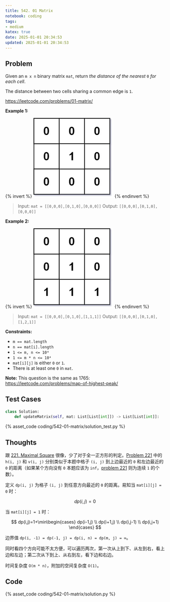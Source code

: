 ```yaml
---
title: 542. 01 Matrix
notebook: coding
tags:
- medium
katex: true
date: 2025-01-01 20:34:53
updated: 2025-01-01 20:34:53
---
```

## Problem

Given an `m x n` binary matrix `mat`, return _the distance of the nearest_ `0` _for each cell_.

The distance between two cells sharing a common edge is `1`.

<https://leetcode.com/problems/01-matrix/>

**Example 1:**

{% invert %}
![case1](542-01-matrix/case1.png)
{% endinvert %}

> Input: `mat = [[0,0,0],[0,1,0],[0,0,0]]`
> Output: `[[0,0,0],[0,1,0],[0,0,0]]`

**Example 2:**

{% invert %}
![case2](542-01-matrix/case2.png)
{% endinvert %}

> Input: `mat = [[0,0,0],[0,1,0],[1,1,1]]`
> Output: `[[0,0,0],[0,1,0],[1,2,1]]`

**Constraints:**

- `m == mat.length`
- `n == mat[i].length`
- `1 <= m, n <= 10⁴`
- `1 <= m * n <= 10⁴`
- `mat[i][j]` is either `0` or `1`.
- There is at least one `0` in `mat`.

**Note:** This question is the same as 1765: <https://leetcode.com/problems/map-of-highest-peak/>

## Test Cases

``` python
class Solution:
    def updateMatrix(self, mat: List[List[int]]) -> List[List[int]]:
```

{% asset_code coding/542-01-matrix/solution_test.py %}

## Thoughts

跟 [221. Maximal Square](221-maximal-square) 很像，少了对于全一正方形的判定。[Problem 221](221-maximal-square) 中的 `h(i, j)` 和 `v(i, j)` 分别类似于本题中格子 `(i, j)` 到上边最近的 `0` 和左边最近的 `0` 的距离（如果某个方向没有 `0` 本题应该为 `inf`，[problem 221](221-maximal-square) 则为连续 `1` 的个数）。

定义 `dp(i, j)` 为格子 `(i, j)` 到任意方向最近的 `0` 的距离。易知当 `mat[i][j] = 0` 时：

$$
dp(i,j)=0
$$

当 `mat[i][j] = 1` 时：

$$
dp(i,j)=1+\min\begin{cases}
  dp(i-1,j) \\
  dp(i+1,j) \\
  dp(i,j-1) \\
  dp(i,j+1)
\end{cases}
$$

边界值 `dp(i, -1) = dp(-1, j) = dp(i, n) = dp(m, j) = ∞`。

同时看四个方向可能不太方便，可以遍历两次，第一次从上到下、从左到右，看上边和左边；第二次从下到上、从右到左，看下边和右边。

时间复杂度 `O(m * n)`，附加的空间复杂度 `O(1)`。

## Code

{% asset_code coding/542-01-matrix/solution.py %}
